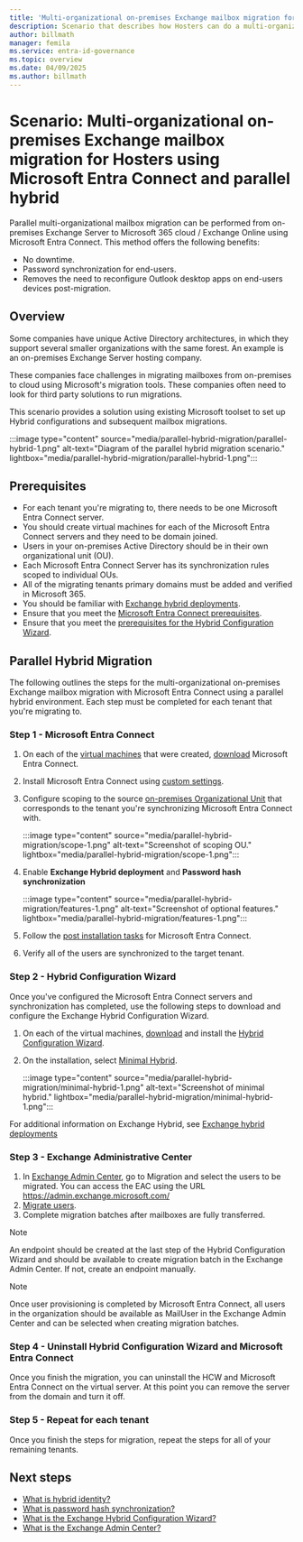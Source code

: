 ```yaml
---
title: 'Multi-organizational on-premises Exchange mailbox migration for Hosters using Microsoft Entra Connect'
description: Scenario that describes how Hosters can do a multi-organizational mailbox migration with hybrid identity.
author: billmath
manager: femila
ms.service: entra-id-governance
ms.topic: overview
ms.date: 04/09/2025
ms.author: billmath
---
```


# Scenario: Multi-organizational on-premises Exchange mailbox migration for Hosters using Microsoft Entra Connect and parallel hybrid

Parallel multi-organizational mailbox migration can be performed from on-premises Exchange 
Server to Microsoft 365 cloud / Exchange Online using Microsoft Entra Connect. This method offers the following benefits:

 - No downtime.
 - Password synchronization for end-users.
 - Removes the need to reconfigure Outlook desktop apps on end-users devices post-migration.

## Overview
Some companies have unique Active Directory architectures, in which they support several smaller organizations with the same forest. An example is an on-premises Exchange Server hosting company.
 
These companies face challenges in migrating mailboxes from on-premises to cloud using Microsoft's migration tools. These companies often need to look for third party solutions to run migrations.

This scenario provides a solution using existing Microsoft toolset to set up Hybrid configurations and subsequent mailbox migrations. 

 :::image type="content" source="media/parallel-hybrid-migration/parallel-hybrid-1.png" alt-text="Diagram of the parallel hybrid migration scenario." lightbox="media/parallel-hybrid-migration/parallel-hybrid-1.png":::

## Prerequisites
- For each tenant you're migrating to, there needs to be one Microsoft Entra Connect server.
- You should create virtual machines for each of the Microsoft Entra Connect servers and they need to be domain joined.
- Users in your on-premises Active Directory should be in their own organizational unit (OU).
- Each Microsoft Entra Connect Server has its synchronization rules scoped to individual OUs.
- All of the migrating tenants primary domains must be added and verified in Microsoft 365.
- You should be familiar with [Exchange hybrid deployments](/exchange/exchange-hybrid).
- Ensure that you meet the [Microsoft Entra Connect prerequisites](how-to-connect-install-prerequisites.md).
- Ensure that you meet the [prerequisites for the Hybrid Configuration Wizard](/exchange/hybrid-deployment-prerequisites).

## Parallel Hybrid Migration 
The following outlines the steps for the multi-organizational on-premises Exchange mailbox migration with Microsoft Entra Connect using a parallel hybrid environment.  Each step must be completed for each tenant that you're migrating to.

### Step 1 - Microsoft Entra Connect

1. On each of the [virtual machines](/windows-server/virtualization/hyper-v/get-started/create-a-virtual-machine-in-hyper-v?tabs=hyper-v-manager) that were created, [download](https://www.microsoft.com/download/details.aspx?id=47594) Microsoft Entra Connect.
2. Install Microsoft Entra Connect using [custom settings](how-to-connect-install-custom.md). 
3. Configure scoping to the source [on-premises Organizational Unit](how-to-connect-sync-configure-filtering.md#organizational-unitbased-filtering) that corresponds to the tenant you're synchronizing Microsoft Entra Connect with.

   :::image type="content" source="media/parallel-hybrid-migration/scope-1.png" alt-text="Screenshot of scoping OU." lightbox="media/parallel-hybrid-migration/scope-1.png":::

4. Enable **Exchange Hybrid deployment** and **Password hash synchronization**

   :::image type="content" source="media/parallel-hybrid-migration/features-1.png" alt-text="Screenshot of optional features." lightbox="media/parallel-hybrid-migration/features-1.png":::

5. Follow the [post installation tasks](how-to-connect-post-installation.md) for Microsoft Entra Connect.
6. Verify all of the users are synchronized to the target tenant.  

### Step 2 - Hybrid Configuration Wizard
Once you've configured the Microsoft Entra Connect servers and synchronization has completed, use the following steps to download and configure the Exchange Hybrid Configuration Wizard.

1. On each of the virtual machines, [download](https://aka.ms/hybridwizard) and install the [Hybrid Configuration Wizard](/exchange/hybrid-deployment/deploy-hybrid).
2. On the installation, select [Minimal Hybrid](/exchange/mailbox-migration/use-minimal-hybrid-to-quickly-migrate).

   :::image type="content" source="media/parallel-hybrid-migration/minimal-hybrid-1.png" alt-text="Screenshot of minimal hybrid." lightbox="media/parallel-hybrid-migration/minimal-hybrid-1.png":::

 For additional information on Exchange Hybrid, see [Exchange hybrid deployments](/exchange/exchange-hybrid)

### Step 3 - Exchange Administrative Center

1. In [Exchange Admin Center](/exchange/exchange-admin-center), go to Migration and select the users to be migrated.   You can access the EAC using the URL https://admin.exchange.microsoft.com/
2. [Migrate users](/exchange/troubleshoot/move-or-migrate-mailboxes/migrate-data-with-admin-center).
3. Complete migration batches after mailboxes are fully transferred.
 
 >[!NOTE]
 > An endpoint should be created at the last step of the Hybrid Configuration Wizard and should be 
 available to create migration batch in the Exchange Admin Center. If not, create an endpoint manually.

>[!NOTE]
> Once user provisioning is completed by Microsoft Entra Connect, all users in the organization should be available as MailUser in the Exchange Admin Center and can be selected when creating migration batches.

### Step 4 - Uninstall Hybrid Configuration Wizard and Microsoft Entra Connect
Once you finish the migration, you can uninstall the HCW and Microsoft Entra Connect on the virtual server. At this point you can remove the server from the domain and turn it off.

### Step 5 - Repeat for each tenant
Once you finish the steps for migration, repeat the steps for all of your remaining tenants.


## Next steps

- [What is hybrid identity?](../whatis-hybrid-identity.md)
- [What is password hash synchronization?](whatis-phs.md)
- [What is the Exchange Hybrid Configuration Wizard?](/exchange/hybrid-deployment/deploy-hybrid)
- [What is the Exchange Admin Center?](/exchange/exchange-admin-center)
